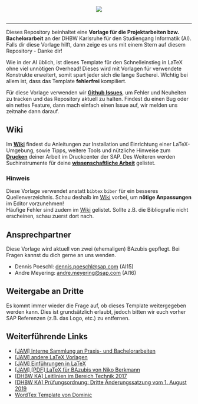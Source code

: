 <div align="center">
  <img src="https://github.wdf.sap.corp/vtgermany/LaTeX-Template-DHBW/wiki/images/Repository_Header.png"><br><br>
</div>

---

Dieses Repository beinhaltet eine **Vorlage für die Projektarbeiten bzw. Bachelorarbeit** an der DHBW Karlsruhe für den Studiengang Informatik (AI). Falls dir diese Vorlage hilft, dann zeige es uns mit einem Stern auf diesem Repository - Danke dir!

Wie in der AI üblich, ist dieses Template für den Schnelleinstieg in LaTeX ohne viel unnötigen Overhead! Dieses wird mit Vorlagen für verwendete Konstrukte erweitert, somit spart jeder sich die lange Sucherei. Wichtig bei allem ist, dass das Template **fehlerfrei** kompiliert.

Für diese Vorlage verwenden wir **[Github Issues](https://github.wdf.sap.corp/vtgermany/LaTeX-Template-DHBW/issues)**, um Fehler und Neuheiten zu tracken und das Repository aktuell zu halten. Findest du einen Bug oder ein nettes Feature, dann mach einfach einen Issue auf, wir melden uns zeitnahe dann darauf.

## Wiki

Im **[Wiki](https://github.wdf.sap.corp/vtgermany/LaTeX-Template-DHBW/wiki)** findest du Anleitungen zur Installation und Einrichtung einer LaTeX-Umgebung, sowie Tipps, weitere Tools und nützliche Hinweise zum **[Drucken](https://github.wdf.sap.corp/vtgermany/LaTeX-Template-DHBW/wiki/Bericht-drucken)** deiner Arbeit im Druckcenter der SAP. Des Weiteren werden Suchinstrumente für deine **[wissenschaftliche Arbeit](https://github.wdf.sap.corp/vtgermany/LaTeX-Template-DHBW/wiki/Tool-Arbeiten)** gelistet.

### Hinweis

Diese Vorlage verwendet anstatt `bibtex` `biber` für ein besseres Quellenverzeichnis. Schau deshalb im [Wiki](https://github.wdf.sap.corp/vtgermany/LaTeX-Template-DHBW/wiki/LaTeX-Editor) vorbei, um **nötige Anpassungen** im Editor vorzunehmen!  
Häufige Fehler sind zudem im [Wiki](https://github.wdf.sap.corp/vtgermany/LaTeX-Template-DHBW/wiki/H%C3%A4ufige-Fehler) gelistet. Sollte z.B. die Bibliografie nicht erscheinen, schau zuerst dort nach.

## Ansprechpartner

Diese Vorlage wird aktuell von zwei (ehemaligen) BAzubis gepflegt.
Bei Fragen kannst du dich gerne an uns wenden.

- Dennis Poeschl: <dennis.poeschl@sap.com> (AI15)
- Andre Meyering: <andre.meyering@sap.com> (AI16)

## Weitergabe an Dritte

Es kommt immer wieder die Frage auf, ob dieses Template weitergegeben werden kann.
Dies ist grundsätzlich erlaubt, jedoch bitten wir euch vorher SAP Referenzen (z.B. das Logo, etc.) zu entfernen.

## Weiterführende Links

- [[JAM] Interne Sammlung an Praxis- und Bachelorarbeiten](https://jam4.sapjam.com/groups/wkKGAnZn3ONet3r6vUk5pU/content?folder_id=GhtIBwANACc9f7vq8oSItR)
- [[JAM] andere LaTeX Vorlagen](https://jam4.sapjam.com/groups/wkKGAnZn3ONet3r6vUk5pU/content?folder_id=5C32XpOwOBmxeViUXSK7py)
- [[JAM] Einführungen in LaTeX](https://jam4.sapjam.com/groups/wkKGAnZn3ONet3r6vUk5pU/content?folder_id=p0k38up6RNG1OsdqXDRawZ)
- [[JAM] [PDF] LaTeX für BAzubis von Niko Berkmann](https://jam4.sapjam.com/groups/Hjvehucl6DmuDMstslZ3xH/documents/KMM9kfg8jp2CiMaQYxNqdA/slide_viewer)
- [[DHBW KA] Leitlinien im Bereich Technik 2017](http://www.dhbw.de/fileadmin/user_upload/Dokumente/Dokumente_fuer_Studierende/Leitlinien_fuer_die_Bearbeitung_und_Dokumentation_Fakultaet_Technik_Okt_2017.pdf)
- [[DHBW KA] Prüfungsordnung: Dritte Änderungssatzung vom 1. August 2019](https://www.dhbw.de/fileadmin/user_upload/Dokumente/Broschueren_Handbuch_Betriebe/Infoblatt_Vertraulichkeit.pdf)
- [WordTex Template von Dominic](https://github.com/Ordinateur-Hack/wordtex-dhbw)
